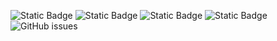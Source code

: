 ![Static Badge](https://img.shields.io/badge/blacklists-60-000000) ![Static Badge](https://img.shields.io/badge/blacklisted-2686157-cc0000) ![Static Badge](https://img.shields.io/badge/whitelisted-2245-00CC00) ![Static Badge](https://img.shields.io/badge/streaming_blacklist-28107-000000) ![GitHub issues](https://img.shields.io/github/issues/fabriziosalmi/blacklists)
